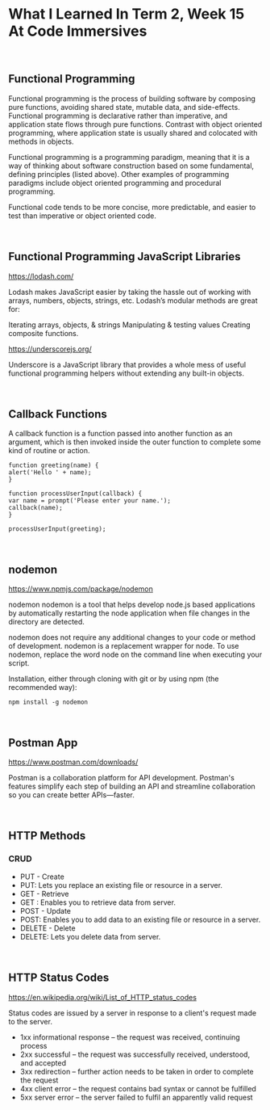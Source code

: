 # What I Learned In Term 2, Week 15 At Code Immersives

&nbsp;

## Functional Programming

Functional programming is the process of building software by composing pure functions, avoiding shared state, mutable data, and side-effects. Functional programming is declarative rather than imperative, and application state flows through pure functions. Contrast with object oriented programming, where application state is usually shared and colocated with methods in objects.

Functional programming is a programming paradigm, meaning that it is a way of thinking about software construction based on some fundamental, defining principles (listed above). Other examples of programming paradigms include object oriented programming and procedural programming.

Functional code tends to be more concise, more predictable, and easier to test than imperative or object oriented code.

&nbsp;

## Functional Programming JavaScript Libraries

https://lodash.com/

Lodash makes JavaScript easier by taking the hassle out of working with arrays, numbers, objects, strings, etc.
Lodash’s modular methods are great for:

Iterating arrays, objects, & strings
Manipulating & testing values
Creating composite functions.

https://underscorejs.org/

Underscore is a JavaScript library that provides a whole mess of useful functional programming helpers without extending any built-in objects.

&nbsp;

## Callback Functions

A callback function is a function passed into another function as an argument, which is then invoked inside the outer function to complete some kind of routine or action.

    function greeting(name) {
    alert('Hello ' + name);
    }

    function processUserInput(callback) {
    var name = prompt('Please enter your name.');
    callback(name);
    }

    processUserInput(greeting);

&nbsp;

## nodemon

https://www.npmjs.com/package/nodemon

nodemon
nodemon is a tool that helps develop node.js based applications by automatically restarting the node application when file changes in the directory are detected.

nodemon does not require any additional changes to your code or method of development. nodemon is a replacement wrapper for node. To use nodemon, replace the word node on the command line when executing your script.

Installation, either through cloning with git or by using npm (the recommended way):

    npm install -g nodemon

&nbsp;

## Postman App

https://www.postman.com/downloads/

Postman is a collaboration platform for API development. Postman's features simplify each step of building an API and streamline collaboration so you can create better APIs—faster.

&nbsp;

## HTTP Methods

### CRUD

- PUT - Create
- PUT: Lets you replace an existing file or resource in a server.
- GET - Retrieve
- GET : Enables you to retrieve data from server.
- POST - Update
- POST: Enables you to add data to an existing
  file or resource in a server.
- DELETE - Delete
- DELETE: Lets you delete data from server.

&nbsp;

## HTTP Status Codes

https://en.wikipedia.org/wiki/List_of_HTTP_status_codes

Status codes are issued by a server in response to a client's request made to the server.

- 1xx informational response – the request was received, continuing process
- 2xx successful – the request was successfully received, understood, and accepted
- 3xx redirection – further action needs to be taken in order to complete the request
- 4xx client error – the request contains bad syntax or cannot be fulfilled
- 5xx server error – the server failed to fulfil an apparently valid request
